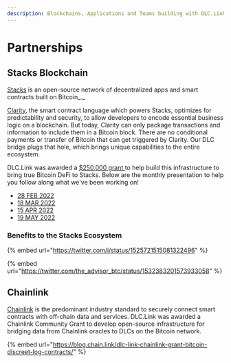 ```yaml
---
description: Blockchains, Applications and Teams building with DLC.Link
---
```


# Partnerships

## Stacks Blockchain

[Stacks](https://www.stacks.co/) is an open-source network of decentralized apps and smart contracts built on Bitcoin_._&#x20;

[Clarity](https://docs.stacks.co/write-smart-contracts/overview), the smart contract language which powers Stacks, optimizes for predictability and security, to allow developers to encode essential business logic on a blockchain. But today, Clarity can only package transactions and information to include them in a Bitcoin block. There are no conditional payments or transfer of Bitcoin that can get triggered by Clarity. Our DLC bridge plugs that hole, which brings unique capabilities to the entire ecosystem.

DLC.Link was awarded a [$250,000 grant ](https://github.com/stacksgov/Stacks-Grants/issues/289)to help build this infrastructure to bring true Bitcoin DeFi to Stacks. Below are the monthly presentation to help you follow along what we've been working on!

* [28 FEB 2022](https://docs.google.com/presentation/d/1yNEtpZYACbh8xhzxp6OCyXqY1vyuEZPIb8b6W3raZaI/edit#slide=id.g115721d3b77\_0\_444)
* [18 MAR 2022](https://docs.google.com/presentation/d/1wFeA6nplznEvXMP-cmmRKxnbRI8T9un71xxUfHot57Q/edit#slide=id.g115721d3b77\_0\_444)
* [15 APR 2022](https://docs.google.com/presentation/d/1GsnAYFD8UPuSmvzK1rZzmkcmvKfzkrrbml\_jWZrXcN0/edit#slide=id.g115721d3b77\_0\_444)
* [19 MAY 2022](https://docs.google.com/presentation/d/1e0K7logpZPBWtqsTr7wLLPB8zM45-bbcl3RZ4W30Pd8/edit#slide=id.g115721d3b77\_0\_444)&#x20;

### Benefits to the Stacks Ecosystem

{% embed url="https://twitter.com/i/status/1525721515081322496" %}

{% embed url="https://twitter.com/the_advisor_btc/status/1532383201573933058" %}

## Chainlink

[Chainlink](https://chain.link/) is the predominant industry standard to securely connect smart contracts with off-chain data and services. DLC.Link was awarded a Chainlink Community Grant to develop open-source infrastructure for bridging data from Chainlink oracles to DLCs on the Bitcoin network.

{% embed url="https://blog.chain.link/dlc-link-chainlink-grant-bitcoin-discreet-log-contracts/" %}

